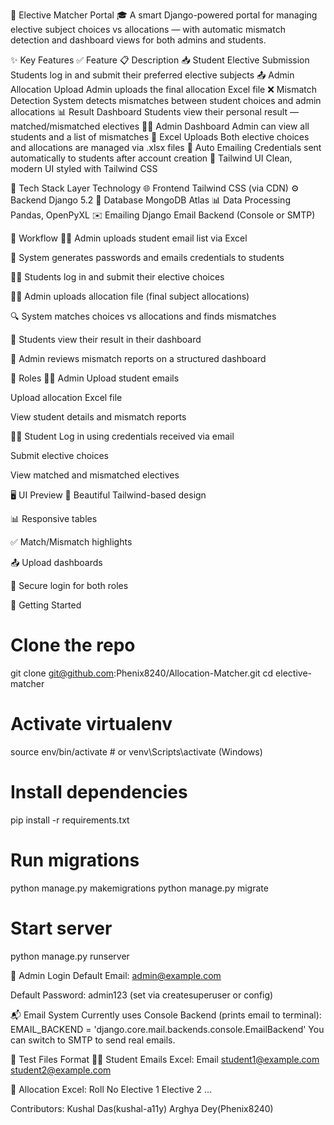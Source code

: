 🧠 Elective Matcher Portal
🎓 A smart Django-powered portal for managing elective subject choices vs allocations — with automatic mismatch detection and dashboard views for both admins and students.

✨ Key Features
✅ Feature	📋 Description
📥 Student Elective Submission	Students log in and submit their preferred elective subjects
📤 Admin Allocation Upload	Admin uploads the final allocation Excel file
❌ Mismatch Detection	System detects mismatches between student choices and admin allocations
📊 Result Dashboard	Students view their personal result — matched/mismatched electives
🧑‍💼 Admin Dashboard	Admin can view all students and a list of mismatches
🧾 Excel Uploads	Both elective choices and allocations are managed via .xlsx files
💌 Auto Emailing	Credentials sent automatically to students after account creation
🎨 Tailwind UI	Clean, modern UI styled with Tailwind CSS

🧰 Tech Stack
Layer	Technology
🌐 Frontend	Tailwind CSS (via CDN)
⚙️ Backend	Django 5.2
💾 Database	MongoDB Atlas
📊 Data Processing	Pandas, OpenPyXL
✉️ Emailing	Django Email Backend (Console or SMTP)

🔄 Workflow
🧑‍🏫 Admin uploads student email list via Excel

🔐 System generates passwords and emails credentials to students

👨‍🎓 Students log in and submit their elective choices

🧑‍💼 Admin uploads allocation file (final subject allocations)

🔍 System matches choices vs allocations and finds mismatches

📜 Students view their result in their dashboard

📑 Admin reviews mismatch reports on a structured dashboard

🎯 Roles
🧑‍🏫 Admin
Upload student emails

Upload allocation Excel file

View student details and mismatch reports

👨‍🎓 Student
Log in using credentials received via email

Submit elective choices

View matched and mismatched electives

🖥️ UI Preview
🎨 Beautiful Tailwind-based design

📊 Responsive tables

✅ Match/Mismatch highlights

📤 Upload dashboards

🔐 Secure login for both roles

🚀 Getting Started
# Clone the repo
git clone git@github.com:Phenix8240/Allocation-Matcher.git
cd elective-matcher

# Activate virtualenv
source env/bin/activate  # or venv\Scripts\activate (Windows)

# Install dependencies
pip install -r requirements.txt

# Run migrations
python manage.py makemigrations
python manage.py migrate

# Start server
python manage.py runserver

🛂 Admin Login
Default Email: admin@example.com

Default Password: admin123 (set via createsuperuser or config)

📬 Email System
Currently uses Console Backend (prints email to terminal): EMAIL_BACKEND = 'django.core.mail.backends.console.EmailBackend'
You can switch to SMTP to send real emails.

🧪 Test Files Format
🧑‍🎓 Student Emails Excel:
Email
student1@example.com
student2@example.com

📝 Allocation Excel:
Roll No	Elective 1	Elective 2	...

Contributors: Kushal Das(kushal-a11y)
              Arghya Dey(Phenix8240)
